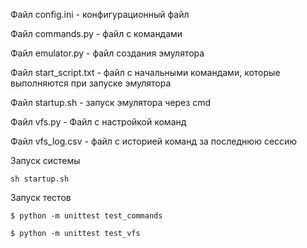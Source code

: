 Файл config.ini - конфигурационный файл 

Файл commands.py - файл с командами

Файл emulator.py - файл создания эмулятора

Файл start_script.txt - файл с начальными командами, которые выполняются при запуске эмулятора

Файл startup.sh - запуск эмулятора через cmd

Файл vfs.py - Файл с настройкой команд

Файл vfs_log.csv - файл с историей команд за последнюю сессию

Запуск системы 
```
sh startup.sh
```

Запуск тестов 
```
$ python -m unittest test_commands

$ python -m unittest test_vfs

```
